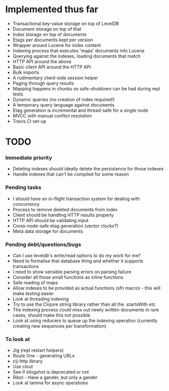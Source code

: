 # Implemented thus far

- Transactional key-value storage on top of LevelDB
- Document storage on top of that
- Index storage on top of documents
- Etags per documents kept per version
- Wrapper around Lucene for index content
- Indexing process that executes 'maps' documents into Lucene
- Querying against the indexes, loading documents that match
- HTTP API around the above
- Basic client API around the HTTP API
- Bulk imports
- A rudimentary client-side session helper
- Paging through query results
- Mapping happens in chunks so safe-shutdown can be had during repl tests
- Dynamic queries (no creation of index required!)
- A temporary query language against documents
- Etag generation is incremental and thread-safe for a single node
- MVCC with manual conflict resolution
- Travis CI set-up

# TODO

### Immediate priority

- Deleting indexes should ideally delete the persistence for those indexes
- Handle indexes that can't be compiled for some reason

### Pending tasks

- I should have an in-flight transaction system for dealing with concurrency
- Process to remove deleted documents from index
- Client should be handling HTTP results properly
- HTTP API should be validating input
- Cross-node-safe etag generation (vector clocks?)
- Meta data storage for documents

### Pending debt/questions/bugs

- Can I use leveldb's write/read options to do my work for me?
- Need to formalise that database thing and whether it supports transactions
- I need to show sensible parsing errors on parsing failure
- Consider all those small functions as inline functions
- Safe reading of maps
- Allow indexes to be provided as actual functions (sfn macro) - this will make testing easier
- Look at threading indexing
- Try to use the Clojure string library rather than all the .startsWith etc
- The indexing process *could* miss out newly written documents in rare cases, should make this not possible
- Look at using reducers to queue up the indexing operation (currently creating new sequences per transformation)

### To look at 

- Jig (repl restart helpers)
- Route One - generating URLs
- clj-http library 
- Use clout
- See if slingshot is deprecated or not
- Ribol - Have a gander, but only a gander
- Look at lamina for async operations           

